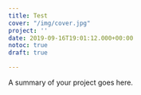 ```yaml
---
title: Test
cover: "/img/cover.jpg"
project: ''
date: 2019-09-16T19:01:12.000+00:00
notoc: true
draft: true

---
```

A summary of your project goes here.